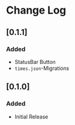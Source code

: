 # Change Log

<!--
    All notable changes to the "time-tracker" extension will be documented in this file.
    Check [Keep a Changelog](http://keepachangelog.com/) for recommendations on how to structure this file.
-->

## [0.1.1]

### Added

- StatusBar Button
- `times.json`-Migrations

## [0.1.0]

### Added

- Initial Release
